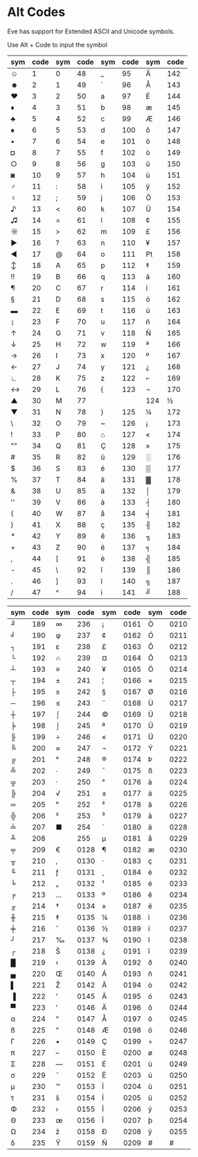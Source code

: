 # Alt Codes

Eve has support for Extended ASCII and Unicode symbols.

Use Alt + Code to input the symbol

sym  |code  |sym  |code  |sym  |code |sym  |code
-----|------|-----|------|-----|-----|-----|-----
☺    |1     |0    |48    |_    |95   |Ä    | 142
☻    |2     |1    |49    |`    |96   |Å    | 143
♥    |3     |2    |50    |a    |97   |É    | 144
♦    |4     |3    |51    |b    |98   |æ    | 145
♣    |5     |4    |52    |c    |99   |Æ    | 146
♠    |6     |5    |53    |d    |100  |ô    | 147
•    |7     |6    |54    |e    |101  |ö    | 148
◘    |8     |7    |55    |f    |102  |ò    | 149
○    |9     |8    |56    |g    |103  |û    | 150
◙    |10    |9    |57    |h    |104  |ù    | 151
♂    |11    |:    |58    |i    |105  |ÿ    | 152
♀    |12    |;    |59    |j    |106  |Ö    | 153
♪    |13    |\<   |60    |k    |107  |Ü    | 154
♫    |14    |=    |61    |l    |108  |¢    | 155
☼    |15    |\>   |62    |m    |109  |£    | 156
►    |16    |?    |63    |n    |110  |¥    | 157
◄    |17    |@    |64    |o    |111  |₧    | 158
↕    |18    |A    |65    |p    |112  |‡    | 159
‼    |19    |B    |66    |q    |113  |á    | 160
¶    |20    |C    |67    |r    |114  |í    | 161
§    |21    |D    |68    |s    |115  |ó    | 162
▬    |22    |E    |69    |t    |116  |ú    | 163
↨    |23    |F    |70    |u    |117  |ñ    | 164
↑    |24    |G    |71    |v    |118  |Ñ    | 165
↓    |25    |H    |72    |w    |119  |ª    | 166
→    |26    |I    |73    |x    |120  |º    | 167
←    |27    |J    |74    |y    |121  |¿    | 168
∟    |28    |K    |75    |z    |122  |⌐    | 169
↔    |29    |L    |76    |{    |123  |¬    | 170
▲    |30    |M    |77    ||    |124  |½    | 171
▼    |31    |N    |78    |}    |125  |¼    | 172
\    |32    |O    |79    |~    |126  |¡    | 173
!    |33    |P    |80    |⌂    |127  |«    | 174
""   |34    |Q    |81    |Ç    |128  |»    | 175
\#   |35    |R    |82    |ü    |129  |░    | 176
$    |36    |S    |83    |é    |130  |▒    | 177
%    |37    |T    |84    |â    |131  |▓    | 178
&    |38    |U    |85    |ä    |132  |│    | 179
''   |39    |V    |86    |à    |133  |┤    | 180
(    |40    |W    |87    |å    |134  |╡    | 181
)    |41    |X    |88    |ç    |135  |╢    | 182
\*   |42    |Y    |89    |ê    |136  |╖    | 183
\+   |43    |Z    |90    |ë    |137  |╕    | 184
,    |44    |[    |91    |è    |138  |╣    | 185
\-   |45    |\\   |92    |ï    |139  |║    | 186
.    |46    |]    |93    |î    |140  |╗    | 187
/    |47    |^    |94    |ì    |141  |╝    | 188


sym  |code  |sym   |code    |sym   |code  |sym  |code
-----|------|------|--------|------|------|-----|---
╜    | 189  | ∞    |236     | ¡    | 0161 |Ò    |0210
╛    | 190  | φ    |237     | ¢    | 0162 |Ó    |0211
┐    | 191  | ε    |238     | £    | 0163 |Ô    |0212
└    | 192  | ∩    |239     | ¤    | 0164 |Õ    |0213
┴    | 193  | ≡    |240     | ¥    | 0165 |Ö    |0214
┬    | 194  | ±    |241     | ¦    | 0166 |×    |0215
├    | 195  | ≥    |242     | §    | 0167 |Ø    |0216
─    | 196  | ≤    |243     | ¨    | 0168 |Ù    |0217
┼    | 197  | ⌠    |244     | ©    | 0169 |Ú    |0218
╞    | 198  | ⌡    |245     | ª    | 0170 |Û    |0219
╟    | 199  | ÷    |246     | «    | 0171 |Ü    |0220
╚    | 200  | ≈    |247     | ¬    | 0172 |Ý    |0221
╔    | 201  | °    |248     | ®    | 0174 |Þ    |0222
╩    | 202  | ∙    |249     | ¯    | 0175 |ß    |0223
╦    | 203  | ·    |250     | °    | 0176 |à    |0224
╠    | 204  | √    |251     | ±    | 0177 |á    |0225
═    | 205  | ⁿ    |252     | ²    | 0178 |â    |0226
╬    | 206  | ²    |253     | ³    | 0179 |ã    |0227
╧    | 207  | ■    |254     | ´    | 0180 |ä    |0228
╨    | 208  |      |255     | µ    | 0181 |å    |0229
╤    | 209  | €    |0128    | ¶    | 0182 |æ    |0230
╥    | 210  | ‚    |0130    | ·    | 0183 |ç    |0231
╙    | 211  | ƒ    |0131    | ¸    | 0184 |è    |0232
╘    | 212  | „    |0132    | ¹    | 0185 |é    |0233
╒    | 213  | …    |0133    | º    | 0186 |ê    |0234
╓    | 214  | †    |0134    | »    | 0187 |ë    |0235
╫    | 215  | ‡    |0135    | ¼    | 0188 |ì    |0236
╪    | 216  | ˆ    |0136    | ½    | 0189 |í    |0237
┘    | 217  | ‰    |0137    | ¾    | 0190 |î    |0238
┌    | 218  | Š    |0138    | ¿    | 0191 |ï    |0239
█    | 219  | ‹    |0139    | À    | 0192 |ð    |0240
▄    | 220  | Œ    |0140    | Á    | 0193 |ñ    |0241
▌    | 221  | Ž    |0142    | Â    | 0194 |ò    |0242
▐    | 222  | ‘    |0145    | Ã    | 0195 |ó    |0243
▀    | 223  | ’    |0146    | Ä    | 0196 |ô    |0244
α    | 224  | “    |0147    | Å    | 0197 |õ    |0245
ß    | 225  | ”    |0148    | Æ    | 0198 |ö    |0246
Γ    | 226  | •    |0149    | Ç    | 0199 |÷    |0247
π    | 227  | –    |0150    | È    | 0200 |ø    |0248
Σ    | 228  | —    |0151    | É    | 0201 |ù    |0249
σ    | 229  | ˜    |0152    | Ë    | 0203 |ú    |0250
µ    | 230  | ™    |0153    | Ì    | 0204 |û    |0251
τ    | 231  | š    |0154    | Í    | 0205 |ü    |0252
Φ    | 232  | ›    |0155    | Î    | 0206 |ý    |0253
Θ    | 233  | œ    |0156    | Ï    | 0207 |þ    |0254
Ω    | 234  | ž    |0158    | Ð    | 0208 |ÿ    |0255
δ    | 235  | Ÿ    |0159    | Ñ    | 0209 |#    |# 

 